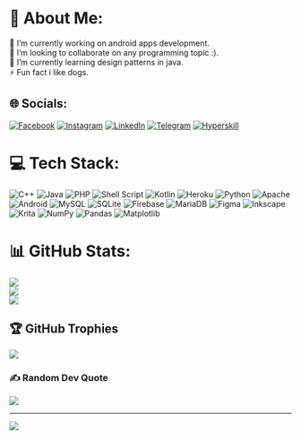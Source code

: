 # 💫 About Me:
🔭 I’m currently working on android apps development.<br>👯 I’m looking to collaborate on any programming topic :).<br>🌱 I’m currently learning design patterns in java.<br>⚡ Fun fact i like dogs.


## 🌐 Socials:
[![Facebook](https://img.shields.io/badge/Facebook-%231877F2.svg?logo=Facebook&logoColor=white)](https://facebook.com/IssaSafar) [![Instagram](https://img.shields.io/badge/Instagram-%23E4405F.svg?logo=Instagram&logoColor=white)](https://instagram.com/iessa.safar) [![LinkedIn](https://img.shields.io/badge/LinkedIn-%230077B5.svg?logo=linkedin&logoColor=white)](https://linkedin.com/in/issasafar) [![Telegram](https://img.shields.io/badge/Telegram-%230077B5.svg?logo=telegram&logoColor=white)](https://t.me/issasafar) [![Hyperskill](https://img.shields.io/badge/Hyperskill-%232B2A33.svg?logo=hyperskill&logoColor=blue)](https://hyperskill.org/profile/613822107)

# 💻 Tech Stack:
![C++](https://img.shields.io/badge/c++-%2300599C.svg?style=for-the-badge&logo=c%2B%2B&logoColor=white) ![Java](https://img.shields.io/badge/java-%23ED8B00.svg?style=for-the-badge&logo=openjdk&logoColor=white) ![PHP](https://img.shields.io/badge/php-%23777BB4.svg?style=for-the-badge&logo=php&logoColor=white) ![Shell Script](https://img.shields.io/badge/shell_script-%23121011.svg?style=for-the-badge&logo=gnu-bash&logoColor=white) ![Kotlin](https://img.shields.io/badge/kotlin-%237F52FF.svg?style=for-the-badge&logo=kotlin&logoColor=white) ![Heroku](https://img.shields.io/badge/heroku-%23430098.svg?style=for-the-badge&logo=heroku&logoColor=white) ![Python](https://img.shields.io/badge/python-3670A0?style=for-the-badge&logo=python&logoColor=ffdd54) ![Apache](https://img.shields.io/badge/apache-%23D42029.svg?style=for-the-badge&logo=apache&logoColor=white) ![Android](https://img.shields.io/badge/Android-%232B2A33.svg?style=for-the-badge&logo=android&logoColor=green) ![MySQL](https://img.shields.io/badge/mysql-%2300000f.svg?style=for-the-badge&logo=mysql&logoColor=white) ![SQLite](https://img.shields.io/badge/sqlite-%2307405e.svg?style=for-the-badge&logo=sqlite&logoColor=white) ![Firebase](https://img.shields.io/badge/Firebase-039BE5?style=for-the-badge&logo=Firebase&logoColor=white) ![MariaDB](https://img.shields.io/badge/MariaDB-003545?style=for-the-badge&logo=mariadb&logoColor=white) ![Figma](https://img.shields.io/badge/figma-%23F24E1E.svg?style=for-the-badge&logo=figma&logoColor=white) ![Inkscape](https://img.shields.io/badge/Inkscape-e0e0e0?style=for-the-badge&logo=inkscape&logoColor=080A13) ![Krita](https://img.shields.io/badge/Krita-203759?style=for-the-badge&logo=krita&logoColor=EEF37B) ![NumPy](https://img.shields.io/badge/numpy-%23013243.svg?style=for-the-badge&logo=numpy&logoColor=white) ![Pandas](https://img.shields.io/badge/pandas-%23150458.svg?style=for-the-badge&logo=pandas&logoColor=white) ![Matplotlib](https://img.shields.io/badge/Matplotlib-%23ffffff.svg?style=for-the-badge&logo=Matplotlib&logoColor=black)
# 📊 GitHub Stats:
![](https://github-readme-stats.vercel.app/api?username=issasafar&theme=nightowl&hide_border=false&include_all_commits=false&count_private=false)<br/>
![](https://github-readme-streak-stats.herokuapp.com/?user=issasafar&theme=nightowl&hide_border=false)<br/>
![](https://github-readme-stats.vercel.app/api/top-langs/?username=issasafar&theme=nightowl&hide_border=false&include_all_commits=false&count_private=false&layout=compact)

## 🏆 GitHub Trophies
![](https://github-profile-trophy.vercel.app/?username=issasafar&theme=radical&no-frame=false&no-bg=true&margin-w=4)

### ✍️ Random Dev Quote
![](https://quotes-github-readme.vercel.app/api?type=horizontal&theme=radical)

---
[![](https://visitcount.itsvg.in/api?id=issasafar&icon=0&color=0)](https://visitcount.itsvg.in)

<!-- Proudly created with GPRM ( https://gprm.itsvg.in ) -->

